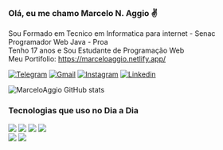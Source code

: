 ### Olá, eu me chamo Marcelo N. Aggio ✌️
Sou Formado em Tecnico em Informatica para internet - Senac
<br>
Programador Web Java - Proa
<br>
Tenho 17 anos e Sou Estudante de Programação Web
<br>
Meu Portifolio: https://marceloaggio.netlify.app/


[![Telegram](https://img.shields.io/badge/Telegram-2CA5E0?style=for-the-badge&logo=telegram&logoColor=white)](https://t.me/MarceloAggio)
[![Gmail](https://img.shields.io/badge/Gmail-D14836?style=for-the-badge&logo=gmail&logoColor=white)](marceloaggio10@gmail.com)
[![Instagram](https://img.shields.io/badge/Instagram-E4405F?style=for-the-badge&logo=instagram&logoColor=white)](https://www.instagram.com/priv_aggio/)
[![Linkedin](https://img.shields.io/badge/LinkedIn-0077B5?style=for-the-badge&logo=linkedin&logoColor=white)](https://www.linkedin.com/in/marceloaggiodev/)


![MarceloAggio GitHub stats](https://github-readme-stats.vercel.app/api?username=MarceloAggio&show_icons=true&theme=dark)


### Tecnologias que uso no Dia a Dia

<div style="display:inline-block;">
    <img src="https://img.shields.io/badge/HTML5-E34F26?style=for-the-badge&logo=html5&logoColor=white" />
    <img src="https://img.shields.io/badge/CSS3-1572B6?style=for-the-badge&logo=css3&logoColor=white" />
    <img src="https://img.shields.io/badge/JavaScript-323330?style=for-the-badge&logo=javascript&logoColor=F7DF1E" />
    <img src="https://img.shields.io/badge/Bootstrap-563D7C?style=for-the-badge&logo=bootstrap&logoColor=white" />
    <br>
    <img src="https://img.shields.io/badge/jQuery-0769AD?style=for-the-badge&logo=jquery&logoColor=white">
    <img src="https://img.shields.io/badge/React-20232A?style=for-the-badge&logo=react&logoColor=61DAFB">
    <br>
    <img src"https://img.shields.io/badge/Java-ED8B00?style=for-the-badge&logo=java&logoColor=white" >
    <img src "https://img.shields.io/badge/PHP-777BB4?style=for-the-badge&logo=php&logoColor=white" >
</div>
